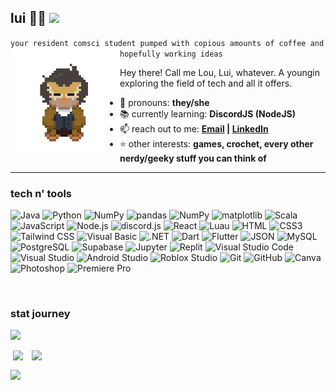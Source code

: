 ## lui 🍂🦉 ![](https://komarev.com/ghpvc/?username=luizaki&color=yellow&style=for-the-badge&label=Stalkers)

`your resident comsci student pumped with copious amounts of coffee and hopefully working ideas`
<img align="left" src="https://github.com/luizaki/luizaki/blob/main/lui_walk_240.gif" width="175px" />

Hey there! Call me Lou, Lui, whatever. A youngin exploring the field of tech and all it offers.

- 🧑 pronouns: **they/she**
- 📚 currently learning: **DiscordJS (NodeJS)**
- 📫 reach out to me: **[Email](mailto:francinelouise.sanchez@gmail.com) | [LinkedIn](https://www.linkedin.com/in/francinelouisesanchez/)**
- ⭐ other interests: **games, crochet, every other nerdy/geeky stuff you can think of**

---

### tech n' tools
<p>
  <img alt="Java" src="https://img.shields.io/badge/-Java-F89820?style=flat-square&logoColor=white&logo=OpenJDK" />
  <img alt="Python" src="https://img.shields.io/badge/-Python-3776AB?style=flat-square&logoColor=white&logo=Python" />
  <img alt="NumPy" src="https://img.shields.io/badge/-NumPy-013243?style=flat-square&logoColor=white&logo=NumPy" />
  <img alt="pandas" src="https://img.shields.io/badge/-pandas-150458?style=flat-square&logoColor=white&logo=pandas" />
  <img alt="NumPy" src="https://img.shields.io/badge/-NumPy-013243?style=flat-square&logoColor=white&logo=NumPy" />
  <img alt="matplotlib" src="https://img.shields.io/badge/-matplotlib-14547a?style=flat-square" />
  <img alt="Scala" src="https://img.shields.io/badge/-Scala-DC322F?style=flat-square&logoColor=white&logo=Scala" />
  <img alt="JavaScript" src="https://img.shields.io/badge/-JavaScript-F7DF1E?style=flat-square&logoColor=black&logo=JavaScript" />
  <img alt="Node.js" src="https://img.shields.io/badge/-Node.js-5FA04E?style=flat-square&logoColor=white&logo=Node.js" />
  <img alt="discord.js" src="https://img.shields.io/badge/-discord.js-5865F2?style=flat-square&logoColor=white&logo=discord.js" />
  <img alt="React" src="https://img.shields.io/badge/-React-61DAFB?style=flat-square&logoColor=black&logo=React" />
  <img alt="Luau" src="https://img.shields.io/badge/-Luau-00A2FF?style=flat-square&logoColor=white&logo=Luau" />
  <img alt="HTML" src="https://img.shields.io/badge/-HTML-E34F26?style=flat-square&logoColor=white&logo=HTML5" />
  <img alt="CSS3" src="https://img.shields.io/badge/-CSS3-663399?style=flat-square&logoColor=white&logo=CSS" />
  <img alt="Tailwind CSS" src="https://img.shields.io/badge/-Tailwind%20CSS-06B6D4?style=flat-square&logoColor=white&logo=tailwindcss" />
  <img alt="Visual Basic" src="https://img.shields.io/badge/-Visual Basic-195F97?style=flat-square" />
  <img alt=".NET" src="https://img.shields.io/badge/-.NET-512BD4?style=flat-square&logoColor=white&logo=.NET" />
  <img alt="Dart" src="https://img.shields.io/badge/-Dart-0175C2?style=flat-square&logoColor=white&logo=Dart" />
  <img alt="Flutter" src="https://img.shields.io/badge/-Flutter-02569B?style=flat-square&logoColor=white&logo=Flutter" />
  <img alt="JSON" src="https://img.shields.io/badge/-JSON-000000?style=flat-square&logoColor=white&logo=JSON" />
  <img alt="MySQL" src="https://img.shields.io/badge/-MySQL-4479A1?style=flat-square&logoColor=white&logo=MySQL" />
  <img alt="PostgreSQL" src="https://img.shields.io/badge/-PostgreSQL-4169E1?style=flat-square&logoColor=white&logo=PostgreSQL" />
  <img alt="Supabase" src="https://img.shields.io/badge/-Supabase-3FCF8E?style=flat-square&logoColor=white&logo=Supabase" />
  <img alt="Jupyter" src="https://img.shields.io/badge/-Jupyter-F37626?style=flat-square&logoColor=white&logo=Jupyter" />
  <img alt="Replit" src="https://img.shields.io/badge/-Replit-F26207?style=flat-square&logoColor=white&logo=Replit" />
  <img alt="Visual Studio Code" src="https://img.shields.io/badge/-Visual Studio Code-0098FF?style=flat-square" />
  <img alt="Visual Studio" src="https://img.shields.io/badge/-Visual Studio-AE7FE2?style=flat-square" />
  <img alt="Android Studio" src="https://img.shields.io/badge/-Android%20Studio-3DDC84?style=flat-square&logoColor=white&logo=androidstudio" />
  <img alt="Roblox Studio" src="https://img.shields.io/badge/-Roblox%20Studio-00A2FF?style=flat-square&logoColor=white&logo=robloxstudio" />
  <img alt="Git" src="https://img.shields.io/badge/-Git-F05032?style=flat-square&logoColor=white&logo=Git" />
  <img alt="GitHub" src="https://img.shields.io/badge/-GitHub-181717?style=flat-square&logoColor=white&logo=GitHub" />
  <img alt="Canva" src="https://img.shields.io/badge/-Canva-00C4CC?style=flat-square&logoColor=white&logo=Canva" />
  <img alt="Photoshop" src="https://img.shields.io/badge/-Adobe%20Photoshop-31A8FF?style=flat-square" />
  <img alt="Premiere Pro" src="https://img.shields.io/badge/-Adobe%20Premiere%20Pro-E298F2?style=flat-square" />
</p>

&emsp;<br />

### stat journey
<p><img src="https://github-readme-streak-stats.herokuapp.com/?user=luizaki&theme=gruvbox&hide_border=false" /><p>&nbsp;<img align="top" src="https://github-readme-stats.vercel.app/api?username=luizaki&custom_title=luizaki%27s%20stat%20journey&hide=issues,contribs&theme=gruvbox&show_icons=true&rank_icon=github&include_all_commits=false&count_private=true&card_width=350px" />&emsp;<img align="top" src="https://github-readme-stats.vercel.app/api/top-langs/?username=luizaki&layout=compact&theme=gruvbox&custom_title=most%20used%20languages&include_all_commits=false&count_private=true&card_width=350px" /></p></p>
<p><img src="https://github-profile-trophy.vercel.app/?username=luizaki&theme=gruvbox&margin-w=10&title=MultipleLang,Followers,Experience,Repositories,Commit,Stars,PullRequest" /></p>
